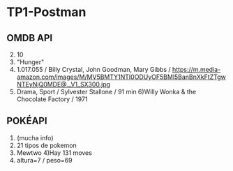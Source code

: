 # TP1-Postman
## OMDB API
2) 10
3) "Hunger"
4) 1.017.055 / Billy Crystal, John Goodman, Mary Gibbs / https://m.media-amazon.com/images/M/MV5BMTY1NTI0ODUyOF5BMl5BanBnXkFtZTgwNTEyNjQ0MDE@._V1_SX300.jpg
5) Drama, Sport / Sylvester Stallone / 91 min
6)Willy Wonka & the Chocolate Factory / 1971

## POKÉAPI
1) (mucha info)
2) 21 tipos de pokemon
3) Mewtwo
4)Hay 131 moves
5) altura=7 / peso=69
